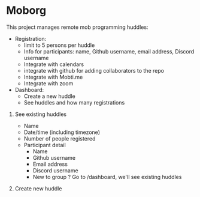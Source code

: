 # Moborg

This project manages remote mob programming huddles:

* Registration:
  + limit to 5 persons per huddle
  + Info for participants: name, Github username, email address, Discord username
  - Integrate with calendars
  - integrate with github for adding collaborators to the repo
  - Integrate with Mobti.me
  - Integrate with zoom
* Dashboard:
  + Create a new huddle
  + See huddles and how many registrations
  
1. See existing huddles
   - Name
   - Date/time (including timezone)
   - Number of people registered
   - Participant detail
     - Name
     - Github username
     - Email address
     - Discord username
     - New to group ?
Go to /dashboard, we'll see existing huddles

2. Create new huddle